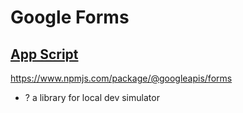 # Google Forms

## [App Script](https://developers.google.com/apps-script/reference/forms)

https://www.npmjs.com/package/@googleapis/forms
- ? a library for local dev simulator

